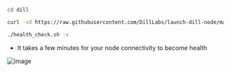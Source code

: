 ```bash
cd dill
```
```bash
curl -sO https://raw.githubusercontent.com/DillLabs/launch-dill-node/main/upgrade.sh && chmod +x upgrade.sh && ./upgrade.sh
```
```bash
./health_check.sh -v
```
* It takes a few minutes for your node connectivity to become health

![image](https://github.com/user-attachments/assets/ccf49452-69c4-4da6-9c74-12250e997ecd)
